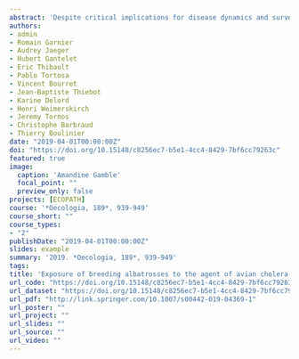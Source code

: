 ```yaml
---
abstract: 'Despite critical implications for disease dynamics and surveillance in wild long-lived species, the immune response after exposure to potentially highly pathogenic bacterial disease agents is still poorly known. Among infectious diseases threatening wild populations, avian cholera, caused by the bacterium *Pasteurella multocida*, is a major concern. It frequently causes massive mortality events in wild populations, notably affecting nestlings of Indian yellow-nosed albatrosses (*Thalassarche carteri*) in the Indian Ocean. If adults are able to mount a long-term immune response, this could have important consequences regarding the dynamics of the pathogen in the local host community and the potential interest of vaccinating breeding females to transfer immunity to their offspring. By tracking the dynamics of antibodies against *P. multocida* during 4 years and implementing a vaccination experiment in a population of yellow-nosed albatrosses, we show that a significant proportion of adults were naturally exposed despite high annual survival for both vaccinated and non-vaccinated individuals. Adult-specific antibody levels were thus maintained long enough to inform about recent exposure. However, only low levels of maternal antibodies could be detected in nestlings the year following a vaccination of their mothers. A modification of the vaccine formulation and the possibility to re-vaccinate females 2 years after the first vaccination revealed that vaccines have the potential to elicit a stronger and more persistent response. Such results highlight the value of long-term observational and experimental studies of host exposure to infectious agents in the wild, where ecological and evolutionary processes are likely critical for driving disease dynamics.'
authors: 
- admin
- Romain Garnier
- Audrey Jaeger
- Hubert Gantelet
- Eric Thibault
- Pablo Tortosa
- Vincent Bourret
- Jean-Baptiste Thiebot
- Karine Delord
- Henri Weimerskirch
- Jeremy Tornos
- Christophe Barbraud
- Thierry Boulinier
date: "2019-04-01T00:00:00Z"
doi: "https://doi.org/10.15148/c8256ec7-b5e1-4cc4-8429-7bf6cc79263c"
featured: true
image:
  caption: 'Amandine Gamble'
  focal_point: ""
  preview_only: false
projects: [ECOPATH]
course: '*Oecologia, 189*, 939-949'
course_short: ""
course_types:
- "2"
publishDate: "2019-04-01T00:00:00Z"
slides: example
summary: '2019. *Oecologia, 189*, 939-949'
tags:
title: 'Exposure of breeding albatrosses to the agent of avian cholera: dynamics of antibody levels and ecological implications'
url_code: "https://doi.org/10.15148/c8256ec7-b5e1-4cc4-8429-7bf6cc79263c"
url_dataset: "https://doi.org/10.15148/c8256ec7-b5e1-4cc4-8429-7bf6cc79263c"
url_pdf: "http://link.springer.com/10.1007/s00442-019-04369-1"
url_poster: ""
url_project: ""
url_slides: ""
url_source: ""
url_video: ""
---
```


<!--{{% alert note %}}
Click the *Cite* button above to demo the feature to enable visitors to import course metadata into their reference management software.
{{% /alert %}}

{{% alert note %}}
Click the *Slides* button above to demo Academic's Markdown slides feature.
{{% /alert %}}

Supplementary notes can be added here, including [code and math](https://sourcethemes.com/academic/docs/writing-markdown-latex/).-->